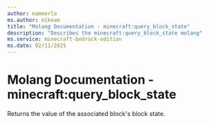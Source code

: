 ```yaml
---
author: mammerla
ms.author: mikeam
title: "Molang Documentation - minecraft:query_block_state"
description: "Describes the minecraft:query_block_state molang"
ms.service: minecraft-bedrock-edition
ms.date: 02/11/2025 
---
```


# Molang Documentation - minecraft:query_block_state

Returns the value of the associated block's block state.
